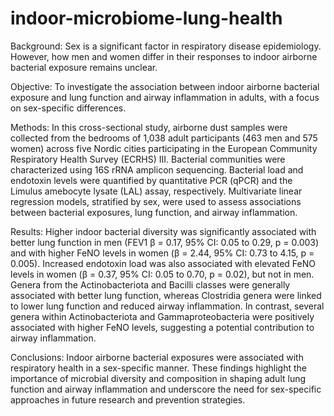 # indoor-microbiome-lung-health

Background:  Sex is a significant factor in respiratory disease epidemiology. However, how men and women differ in their responses to indoor airborne bacterial exposure remains unclear.

Objective: To investigate the association between indoor airborne bacterial exposure and lung function and airway inflammation in adults, with a focus on sex-specific differences.

Methods: In this cross-sectional study, airborne dust samples were collected from the bedrooms of 1,038 adult participants (463 men and 575 women) across five Nordic cities participating in the European Community Respiratory Health Survey (ECRHS) III. Bacterial communities were characterized using 16S rRNA amplicon sequencing. Bacterial load and endotoxin levels were quantified by quantitative PCR (qPCR) and the Limulus amebocyte lysate (LAL) assay, respectively. Multivariate linear regression models, stratified by sex, were used to assess associations between bacterial exposures, lung function, and airway inflammation.

Results: Higher indoor bacterial diversity was significantly associated with better lung function in men (FEV1 β = 0.17, 95% CI: 0.05 to 0.29, p = 0.003) and with higher FeNO levels in women (β = 2.44, 95% CI: 0.73 to 4.15, p = 0.005). Increased endotoxin load was also associated with elevated FeNO levels in women (β = 0.37, 95% CI: 0.05 to 0.70, p = 0.02), but not in men. Genera from the Actinobacteriota and Bacilli classes were generally associated with better lung function, whereas Clostridia genera were linked to lower lung function and reduced airway inflammation. In contrast, several genera within Actinobacteriota and Gammaproteobacteria were positively associated with higher FeNO levels, suggesting a potential contribution to airway inflammation.

Conclusions: Indoor airborne bacterial exposures were associated with respiratory health in a sex-specific manner. These findings highlight the importance of microbial diversity and composition in shaping adult lung function and airway inflammation and underscore the need for sex-specific approaches in future research and prevention strategies.

